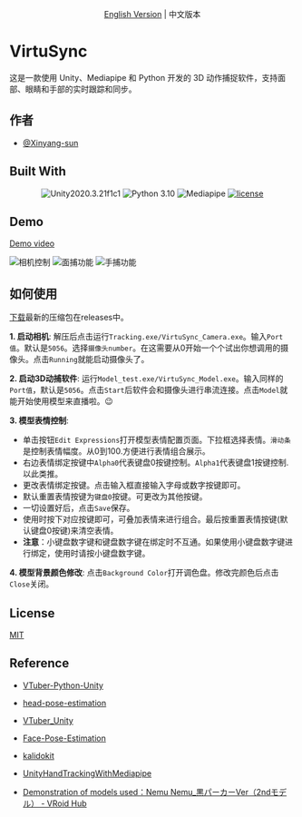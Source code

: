 
<div align="center">
  
[English Version](./README.md) | 中文版本

</div>

# VirtuSync

这是一款使用 Unity、Mediapipe 和 Python 开发的 3D 动作捕捉软件，支持面部、眼睛和手部的实时跟踪和同步。




## 作者

- [@Xinyang-sun](https://www.github.com/xinyang-sun)


## Built With

<div align="center">

![Unity2020.3.21f1c1](https://img.shields.io/badge/Unity-2020.3.21f1c1-blue)
![Python 3.10](https://img.shields.io/badge/Python-3.10-blue)
![Mediapipe](https://img.shields.io/badge/Mediapipe-blue
)
[![license](https://img.shields.io/badge/license-MIT-blue
)](https://github.com/xinyang-sun/VirtuSync?tab=MIT-1-ov-file)

</div>


## Demo

[Demo video](https://www.bilibili.com/video/BV1NZrtYAEaK/?share_source=copy_web&vd_source=9b95709580179b5fcb8562c82ecdfa35)

![相机控制](./Unity/face%20and%20hand%20track/GIF/camera_cn.gif)
![面捕功能](https://github.com/xinyang-sun/VirtuSync/blob/main/Unity/face%20and%20hand%20track/GIF/face_cn.gif)
![手捕功能](https://github.com/xinyang-sun/VirtuSync/blob/main/Unity/face%20and%20hand%20track/GIF/hand_cn.gif)


## 如何使用

[下载](https://github.com/xinyang-sun/VirtuSync/releases)最新的压缩包在releases中。

**1. 启动相机**: 解压后点击运行`Tracking.exe/VirtuSync_Camera.exe`。输入`Port值`。默认是`5056`。选择`摄像头number`。在这需要从0开始一个个试出你想调用的摄像头。点击`Running`就能启动摄像头了。

**2. 启动3D动捕软件**: 运行`Model_test.exe/VirtuSync_Model.exe`。输入同样的`Port值`，默认是`5056`。点击`Start`后软件会和摄像头进行串流连接。点击`Model`就能开始使用模型来直播啦。😉

**3. 模型表情控制**: 
- 单击按钮`Edit Expressions`打开模型表情配置页面。下拉框选择表情。`滑动条`是控制表情幅度。从0到100.方便进行表情组合展示。
- 右边表情绑定按键中`Alpha0`代表键盘0按键控制。`Alpha1`代表键盘1按键控制.以此类推。
- 更改表情绑定按键。点击输入框直接输入字母或数字按键即可。
- 默认重置表情按键为`键盘0`按键。可更改为其他按键。
- 一切设置好后，点击`Save`保存。
- 使用时按下对应按键即可，可叠加表情来进行组合。最后按重置表情按键(默认键盘0按键)来清空表情。
- **注意**：小键盘数字键和键盘数字键在绑定时不互通。如果使用小键盘数字键进行绑定，使用时请按小键盘数字键。

**4. 模型背景颜色修改**: 点击`Background Color`打开调色盘。修改完颜色后点击`Close`关闭。
## License
[MIT](https://github.com/xinyang-sun/VirtuSync/tree/main?tab=MIT-1-ov-file)
## Reference
- [VTuber-Python-Unity](https://github.com/mmmmmm44/VTuber-Python-Unity/tree/main)

- [head-pose-estimation](https://github.com/yinguobing/head-pose-estimation)

- [VTuber_Unity](https://github.com/kwea123/VTuber_Unity?tab=readme-ov-file)

- [Face-Pose-Estimation](https://github.com/jerryhouuu/Face-Yaw-Roll-Pitch-from-Pose-Estimation-using-OpenCV)

- [kalidokit](https://github.com/yeemachine/kalidokit?tab=readme-ov-file)

- [UnityHandTrackingWithMediapipe](https://github.com/TesseraktZero/UnityHandTrackingWithMediapipe)

- [Demonstration of models used：Nemu Nemu_黒パーカーVer（2ndモデル） - VRoid Hub](https://hub.vroid.com/en/characters/9150908110176006593/models/2059315200011240750)

